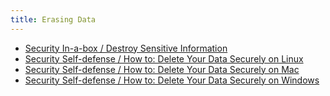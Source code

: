 ```yaml
---
title: Erasing Data
---
```


  * [Security In-a-box / Destroy Sensitive Information](https://securityinabox.org/en/guide/destroy-sensitive-information/)
  * [Security Self-defense / How to: Delete Your Data Securely on Linux](https://ssd.eff.org/en/module/how-delete-your-data-securely-linux)
  * [Security Self-defense / How to: Delete Your Data Securely on Mac](https://ssd.eff.org/en/module/how-delete-your-data-securely-mac-os-x)
  * [Security Self-defense / How to: Delete Your Data Securely on Windows](https://ssd.eff.org/en/module/how-delete-your-data-securely-windows)
